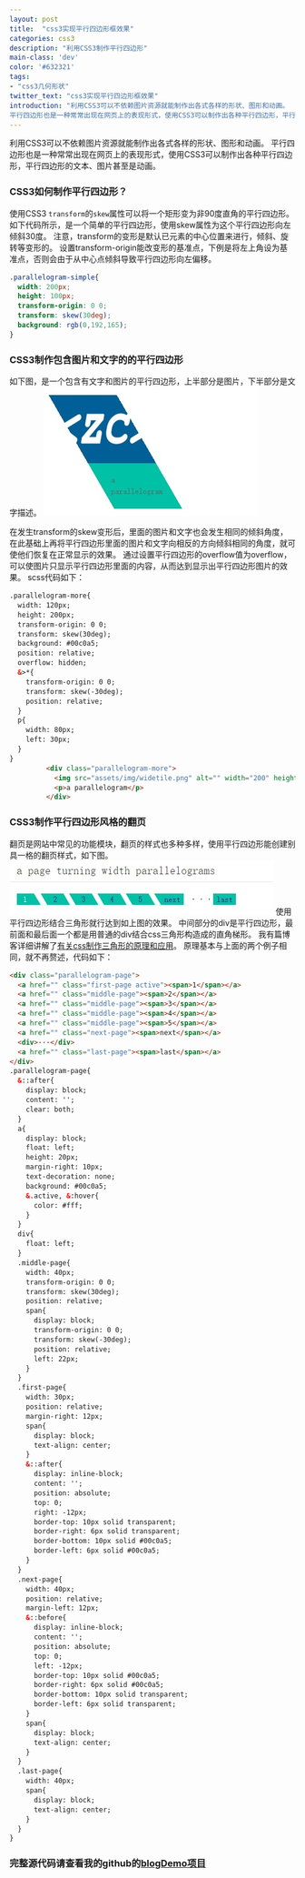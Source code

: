 ```yaml
---
layout: post
title:  "css3实现平行四边形框效果"
categories: css3
description: "利用CSS3制作平行四边形"
main-class: 'dev'
color: '#632321'
tags:
- "css3几何形状"
twitter_text: "css3实现平行四边形框效果"
introduction: "利用CSS3可以不依赖图片资源就能制作出各式各样的形状、图形和动画。
平行四边形也是一种常常出现在网页上的表现形式，使用CSS3可以制作出各种平行四边形，平行四边形的文本、图片甚至是动画。"
---
```


利用CSS3可以不依赖图片资源就能制作出各式各样的形状、图形和动画。
平行四边形也是一种常常出现在网页上的表现形式，使用CSS3可以制作出各种平行四边形，平行四边形的文本、图片甚至是动画。

### CSS3如何制作平行四边形？
使用CSS3 `transform`的`skew`属性可以将一个矩形变为非90度直角的平行四边形。
如下代码所示，是一个简单的平行四边形，使用skew属性为这个平行四边形向左倾斜30度。
注意，transform的变形是默认已元素的中心位置来进行，倾斜、旋转等变形的。
设置transform-origin能改变形的基准点，下例是将左上角设为基准点，否则会由于从中心点倾斜导致平行四边形向左偏移。

```css
.parallelogram-simple{
  width: 200px;
  height: 100px;
  transform-origin: 0 0;
  transform: skew(30deg);
  background: rgb(0,192,165);
}
```
### CSS3制作包含图片和文字的的平行四边形
如下图，是一个包含有文字和图片的平行四边形，上半部分是图片，下半部分是文字描述。
![包含有文字和图片的平行四边形](../assets/img/2016-9-22-1.jpg)

在发生transform的skew变形后，里面的图片和文字也会发生相同的倾斜角度，
在此基础上再将平行四边形里面的图片和文字向相反的方向倾斜相同的角度，就可使他们恢复在正常显示的效果。
通过设置平行四边形的overflow值为overflow，可以使图片只显示平行四边形里面的内容，从而达到显示出平行四边形图片的效果。
scss代码如下：

```html
.parallelogram-more{ 
  width: 120px;
  height: 200px;
  transform-origin: 0 0;
  transform: skew(30deg);
  background: #00c0a5;
  position: relative;
  overflow: hidden;
  &>*{
    transform-origin: 0 0;
    transform: skew(-30deg);
    position: relative;
  }
  p{
    width: 80px;
    left: 30px;
  }
}
         <div class="parallelogram-more">
           <img src="assets/img/widetile.png" alt="" width="200" height="120">
           <p>a parallelogram</p>
         </div>
```

### CSS3制作平行四边形风格的翻页
翻页是网站中常见的功能模块，翻页的样式也多种多样，使用平行四边形能创建别具一格的翻页样式，如下图。
![平行四边形风格的翻页](../assets/img/2016-9-22-2.jpg)
使用平行四边形结合三角形就行达到如上图的效果。
中间部分的div是平行四边形，最前面和最后面一个都是用普通的div结合css三角形构造成的直角梯形。
我有篇博客详细讲解了[有关css制作三角形的原理和应用](//feleventh.github.io/CSS3%E5%88%B6%E4%BD%9C%E4%BB%BB%E6%84%8F%E8%A7%92%E5%BA%A6%E4%B8%89%E8%A7%92%E5%BD%A2%E5%8F%8A%E5%85%B6%E5%BA%94%E7%94%A8/)。
原理基本与上面的两个例子相同，就不再赘述，代码如下：

```html
<div class="parallelogram-page">
  <a href="" class="first-page active"><span>1</span></a>
  <a href="" class="middle-page"><span>2</span></a>
  <a href="" class="middle-page"><span>3</span></a>
  <a href="" class="middle-page"><span>4</span></a>
  <a href="" class="middle-page"><span>5</span></a>
  <a href="" class="next-page"><span>next</span></a>
  <div>···</div>
  <a href="" class="last-page"><span>last</span></a>
</div>
.parallelogram-page{
  &::after{
    display: block;
    content: '';
    clear: both;
  }
  a{
    display: block;
    float: left;
    height: 20px;
    margin-right: 10px;
    text-decoration: none;
    background: #00c0a5;
    &.active, &:hover{
      color: #fff;
    }
  }
  div{
    float: left;
  }
  .middle-page{
    width: 40px;
    transform-origin: 0 0;
    transform: skew(30deg);
    position: relative;
    span{
      display: block;
      transform-origin: 0 0;
      transform: skew(-30deg);
      position: relative;
      left: 22px;
    }
  }
  .first-page{
    width: 30px;
    position: relative;
    margin-right: 12px;
    span{
      display: block;
      text-align: center;
    }
    &::after{
      display: inline-block;
      content: '';
      position: absolute;
      top: 0;
      right: -12px;
      border-top: 10px solid transparent;
      border-right: 6px solid transparent;
      border-bottom: 10px solid #00c0a5;
      border-left: 6px solid #00c0a5;
    }
  }
  .next-page{
    width: 40px;
    position: relative;
    margin-left: 12px;
    &::before{
      display: inline-block;
      content: '';
      position: absolute;
      top: 0;
      left: -12px;
      border-top: 10px solid #00c0a5;
      border-right: 6px solid #00c0a5;
      border-bottom: 10px solid transparent;
      border-left: 6px solid transparent;
    }
    span{
      display: block;
      text-align: center;
    }
  }
  .last-page{
    width: 40px;
    span{
      display: block;
      text-align: center;
    }
  }
}
```
### 完整源代码请查看我的github的[blogDemo项目](https://github.com/feleventh/blogDemo/blob/master/css3-parallelogram.html)
